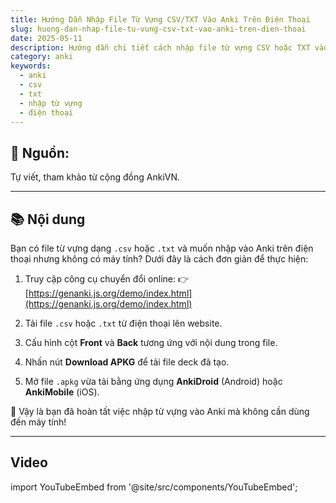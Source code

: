 ```yaml
---
title: Hướng Dẫn Nhập File Từ Vựng CSV/TXT Vào Anki Trên Điện Thoại
slug: huong-dan-nhap-file-tu-vung-csv-txt-vao-anki-tren-dien-thoai
date: 2025-05-11
description: Hướng dẫn chi tiết cách nhập file từ vựng CSV hoặc TXT vào Anki trên điện thoại mà không cần máy tính, chỉ với vài bước đơn giản.
category: anki
keywords:
  - anki
  - csv
  - txt
  - nhập từ vựng
  - điện thoại
---
```


<!--truncate-->

## 📝 Nguồn:

Tự viết, tham khảo từ cộng đồng AnkiVN.

---

## 📚 Nội dung

Bạn có file từ vựng dạng `.csv` hoặc `.txt` và muốn nhập vào Anki trên điện thoại nhưng không có máy tính? Dưới đây là cách đơn giản để thực hiện:

1. Truy cập công cụ chuyển đổi online:
   👉 [https://genanki.js.org/demo/index.html](https://genanki.js.org/demo/index.html)

2. Tải file `.csv` hoặc `.txt` từ điện thoại lên website.

3. Cấu hình cột **Front** và **Back** tương ứng với nội dung trong file.

4. Nhấn nút **Download APKG** để tải file deck đã tạo.

5. Mở file `.apkg` vừa tải bằng ứng dụng **AnkiDroid** (Android) hoặc **AnkiMobile** (iOS).

🎉 Vậy là bạn đã hoàn tất việc nhập từ vựng vào Anki mà không cần dùng đến máy tính!

---

## Video

import YouTubeEmbed from '@site/src/components/YouTubeEmbed';

<YouTubeEmbed videoId="cyPcsGs2vjU" />